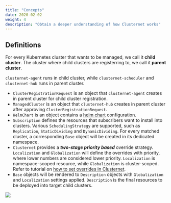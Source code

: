 ```yaml
---
title: "Concepts"
date: 2020-02-02
weight: 4
description: "Obtain a deeper understanding of how Clusternet works"
---
```


## Definitions

For every Kubernetes cluster that wants to be managed, we call it **child cluster**. The cluster where child clusters
are registerring to, we call it **parent cluster**.

`clusternet-agent` runs in child cluster, while `clusternet-scheduler` and `clusternet-hub` runs in parent cluster.

- `ClusterRegistrationRequest` is an object that `clusternet-agent` creates in parent cluster for child cluster
  registration.
- `ManagedCluster` is an object that `clusternet-hub` creates in parent cluster after
  approving `ClusterRegistrationRequest`.
- `HelmChart` is an object contains a [helm chart](https://helm.sh/docs/topics/charts/) configuration.
- `Subscription` defines the resources that subscribers want to install into clusters. Various `SchedulingStrategy` are
  supported, such as `Replication`, `StaticDividing` and `DynamicDividing`. For every matched cluster, a corresponding `Base`
  object will be created in its dedicated namespace.
- `Clusternet` provides a ***two-stage priority based*** override strategy. `Localization` and `Globalization` will
  define the overrides with priority, where lower numbers are considered lower priority. `Localization` is
  namespace-scoped resource, while `Globalization` is cluster-scoped. Refer to tutorial
  on [how to set overrides in Clusternet](/docs/tutorials/multi-cluster-apps/setting-overrides/).
- `Base` objects will be rendered to `Description` objects with `Globalization` and `Localization` settings applied.
  `Description` is the final resources to be deployed into target child clusters.

![](/images/clusternet-apps-concepts.png)
